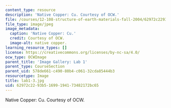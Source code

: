 ```yaml
---
content_type: resource
description: 'Native Copper: Cu. Courtesy of OCW.'
file: /courses/12-108-structure-of-earth-materials-fall-2004/62972c2293b51699194173482172bc65_lab1-3.jpg
file_type: image/jpeg
image_metadata:
  caption: 'Native Copper: Cu.'
  credit: Courtesy of OCW.
  image-alt: native copper.
learning_resource_types: []
license: https://creativecommons.org/licenses/by-nc-sa/4.0/
ocw_type: OCWImage
parent_title: 'Image Gallery: Lab 1'
parent_type: CourseSection
parent_uid: 578de661-c490-80b4-c061-32cda85444b3
resourcetype: Image
title: lab1-3.jpg
uid: 62972c22-93b5-1699-1941-73482172bc65
---
```

Native Copper: Cu. Courtesy of OCW.